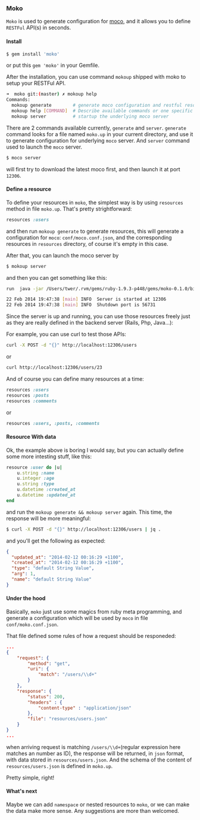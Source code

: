 ### Moko

`Moko` is used to generate configuration for [moco](https://github.com/dreamhead/moco), and it allows you to define `RESTFul` API(s) in seconds.

#### Install

```sh
$ gem install 'moko'
```

or put this `gem 'moko'` in your Gemfile. 

After the installation, you can use command `mokoup` shipped with moko to setup your RESTFul API.

```sh
➜  moko git:(master) ✗ mokoup help
Commands:
  mokoup generate        # generate moco configuration and restful resources
  mokoup help [COMMAND]  # Describe available commands or one specific command
  mokoup server          # startup the underlying moco server
```

There are 2 commands available currently, `generate` and `server`. `generate` command looks for a file named `moko.up` in your current directory, and use it to generate configuration for underlying `moco` server. And `server` command used to launch the `moco` server.

```sh
$ moco server
```

will first try to download the latest moco first, and then launch it at port `12306`.

#### Define a resource

To define your resources in `moko`, the simplest way is by using `resources` method in file `moko.up`. That's pretty strightforward:

```ruby
resources :users
```

and then run `mokoup generate` to generate resources, this will generate a configuration for `moco`: `conf/moco.conf.json`, and the corresponding resources in `resources` directory, of course it's empty in this case.

After that, you can launch the moco server by 
```sh
$ mokoup server
```

and then you can get something like this:

```sh
run  java -jar /Users/twer/.rvm/gems/ruby-1.9.3-p448/gems/moko-0.1.0/bin/moco/moco-runner-standalone.jar start -p 12306 -c conf/moko.conf.json from "."

22 Feb 2014 19:47:38 [main] INFO  Server is started at 12306
22 Feb 2014 19:47:38 [main] INFO  Shutdown port is 56731
```

Since the server is up and running, you can use those resources freely just as they are really defined in the backend server (Rails, Php, Java...):

For example, you can use curl to test those APIs:

```sh
curl -X POST -d "{}" http://localhost:12306/users
```

or 

```sh
curl http://localhost:12306/users/23
```

And of course you can define many resources at a time:

```ruby
resources :users
resources :posts 
resources :comments
```

or 

```ruby
resources :users, :posts, :comments
```

#### Resource With data

Ok, the example above is boring I would say, but you can actually define some more intesting stuff, like this:

```ruby
resource :user do |u|
    u.string :name
    u.integer :age
    u.string :type
    u.datetime :created_at
    u.datetime :updated_at
end
```

and run the `mokoup generate && mokoup server` again. This time, the response will be more meaningful:

```sh
$ curl -X POST -d "{}" http://localhost:12306/users | jq .
```

and you'll get the following as expected:

```json
{
  "updated_at": "2014-02-12 00:16:29 +1100",
  "created_at": "2014-02-12 00:16:29 +1100",
  "type": "default String Value",
  "arg": 1,
  "name": "default String Value"
}
```

#### Under the hood

Basically, `moko` just use some magics from ruby meta programming, and generate a configuration which will be used by `moco` in file `conf/moko.conf.json`. 

That file defined some rules of how a request should be responeded:

```json
...
{
    "request": {
        "method": "get",
        "uri": {
            "match": "/users/\\d+"
        }
    },
    "response": {
        "status": 200,
        "headers" : {
            "content-type" : "application/json"
        },        
        "file": "resources/users.json"
    }
}
...
```

when arriving request is matching `/users/\\d+`(regular expression here matches an number as ID), the response will be returned, in `json` format, with data stored in `resources/users.json`. And the schema of the content of `resources/users.json` is defined in `moko.up`.

Pretty simple, right!

#### What's next

Maybe we can add `namespace` or nested resources to `moko`, or we can make the data make more sense. Any suggestions are more than welcomed.
